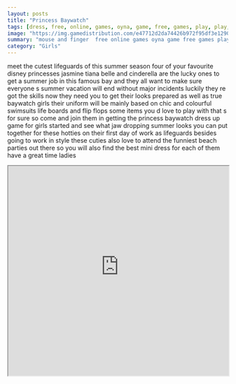 ```yaml
---
layout: posts
title: "Princess Baywatch"
tags: [dress, free, online, games, oyna, game, free, games, play, play, games]
image: "https://img.gamedistribution.com/e47712d2da74426b972f95df3e129025.jpg"
summary: "mouse and finger  free online games oyna game free games play play games"
category: "Girls"
---
```


meet the cutest lifeguards of this summer season four of your favourite disney princesses jasmine tiana belle and cinderella are the lucky ones to get a summer job in this famous bay and they all want to make sure everyone s summer vacation will end without major incidents luckily they re got the skills now they need you to get their looks prepared as well as true baywatch girls their uniform will be mainly based on chic and colourful swimsuits life boards and flip flops some items you d love to play with that s for sure so come and join them in getting the princess baywatch dress up game for girls started and see what jaw dropping summer looks you can put together for these hotties on their first day of work as lifeguards besides going to work in style these cuties also love to attend the funniest beach parties out there so you will also find the best mini dress for each of them have a great time ladies

<iframe width="100%" height="480px;" src="https://html5.gamedistribution.com/e47712d2da74426b972f95df3e129025/"></iframe>